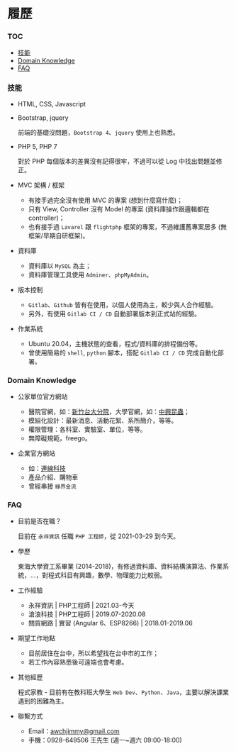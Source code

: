 # 履歷

### TOC

- [技能](#技能)
- [Domain Knowledge](#Domain--Knowledge)
- [FAQ](#FAQ)

### 技能

- HTML, CSS, Javascript
- Bootstrap, jquery

  前端的基礎沒問題，`Bootstrap 4`、`jquery` 使用上也熟悉。
  
- PHP 5, PHP 7

  對於 PHP 每個版本的差異沒有記得很牢，不過可以從 Log 中找出問題並修正。
  
- MVC 架構 / 框架

  - 有接手過完全沒有使用 MVC 的專案 (想到什麼寫什麼)；  
  - 只有 View, Controller 沒有 Model 的專案 (資料庫操作跟邏輯都在 controller)；  
  - 也有接手過 `Lavarel` 跟 `flightphp` 框架的專案，不過維護舊專案居多 (無框架/早期自研框架)。

- 資料庫

  - 資料庫以 `MySQL` 為主；
  - 資料庫管理工具使用 `Adminer`、`phpMyAdmin`。

- 版本控制

  - `Gitlab`、`Github` 皆有在使用，以個人使用為主，較少與人合作經驗。  
  - 另外，有使用 `Gitlab CI / CD` 自動部署版本到正式站的經驗。

- 作業系統

  - Ubuntu 20.04，主機狀態的查看，程式/資料庫的排程備份等。  
  - 曾使用簡易的 `shell`, `python` 腳本，搭配 `Gitlab CI / CD` 完成自動化部署。

### Domain Knowledge

- 公家單位官方網站
  - 醫院官網，如：[新竹台大分院](https://www.hch.gov.tw/)，大學官網，如：[中興昆蟲](http://www.entomol.nchu.edu.tw/)；  
  - 模組化設計：最新消息、活動花絮、系所簡介，等等。
  - 權限管理：各科室、實驗室、單位，等等。
  - 無障礙規範，freego。
  
- 企業官方網站
  - 如：[連線科技](http://www.link-net.com.tw/)
  - 產品介紹、購物車
  - 曾經串接 `綠界金流`

### FAQ

- 目前是否在職？

  目前在 `永祥資訊` 任職 `PHP 工程師`，從 2021-03-29 到今天。

- 學歷

  東海大學資工系畢業 (2014-2018)，有修過資料庫、資料結構演算法、作業系統，...，對程式科目有興趣，數學、物理能力比較弱。

- 工作經驗

  - 永祥資訊 | PHP工程師 | 2021.03-今天
  - 滄浪科技 | PHP工程師 | 2019.07-2020.08
  - 關貿網路 | 實習 (Angular 6、ESP8266) | 2018.01-2019.06

- 期望工作地點

  - 目前居住在台中，所以希望找在台中市的工作；
  - 若工作內容熟悉後可遠端也會考慮。

- 其他經歷

  程式家教 - 目前有在教科班大學生 `Web Dev`、`Python`、`Java`，主要以解決課業遇到的困難為主。

- 聯繫方式

  - Email：awchjimmy@gmail.com
  - 手機：0928-649506 王先生 (週一~週六 09:00-18:00)
